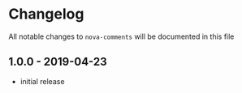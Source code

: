 # Changelog

All notable changes to `nova-comments` will be documented in this file

## 1.0.0 - 2019-04-23

- initial release
